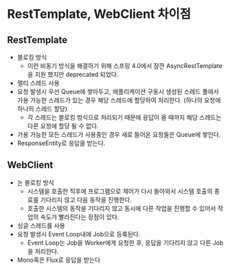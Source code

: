 # RestTemplate, WebClient 차이점
## RestTemplate
- 블로킹 방식
  - 이런 비동기 방식을 해결하기 위해 스프링 4.0에서 잠깐 AsyncRestTemplate을 지원 했지만 deprecated 되었다.
- 멀티 스레드 사용
- 요청 발생시 우선 Queue에 쌓아두고, 애플리케이션 구동시 생성된 스레드 풀에서 가용 가능한 스레드가 있는 경우 해당 스레드에 할당하여 처리한다. (하나의 요청에 하나의 스레드 할당)
  - 각 스레드는 블로킹 방식으로 처리되기 때문에 응답이 올 때까지 해당 스레드는 다른 요청에 할당 될 수 없다.
- 가용 가능한 모든 스레드가 사용중인 경우 새로 들어온 요청들은 Queue에 쌓인다.
- ResponseEntity로 응답을 받는다.


## WebClient
- 논 블로킹 방식
  - 시스템을 호출한 직후에 프로그램으로 제어가 다시 돌아와서 시스템 호출의 종료를 기다리지 않고 다음 동작을 진행한다. 
  - 호출한 시스템의 동작을 기다리지 않고 동시에 다른 작업을 진행할 수 있어서 작업의 속도가 빨라진다는 장점이 있다.
- 싱글 스레드를 사용
- 요청 발생시 Event Loop내에 Job으로 등록된다.
  - Event Loop는 Job을 Worker에게 요청한 후, 응답을 기다리지 않고 다른 Job을 처리한다.
- Mono혹은 Flux로 응답을 받는다
